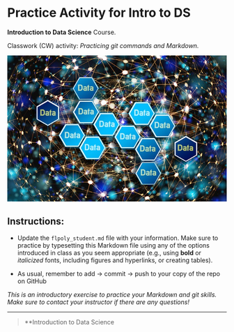 # Practice Activity for Intro to DS

**Introduction to Data Science** Course. 

Classwork (CW) activity: _Practicing git commands and Markdown._

![](dataNetwork.jpg "Data data data")


## Instructions: 

- Update the `flpoly_student.md` file with your information. Make sure to practice by typesetting this Markdown file using any of the options introduced in class as you seem appropriate (e.g., using **bold** or _italicized_ fonts, including figures and hyperlinks, or creating tables).

- As usual, remember to add -> commit -> push to your copy of the repo on GitHub

_This is an introductory exercise to practice your Markdown and git skills. Make sure to contact your instructor if there are any questions!_

***

> **Introduction to Data Science